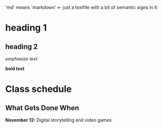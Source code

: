 'md' means 'markdown' <- just a textfile with a bit of semantic signs in it: 

# heading 1

## heading 2

<em>emphasize text</em>

<b>bold text</b> 

# Class schedule

## What Gets Done When

<b>November 12:</b> Digital storytelling and video games
